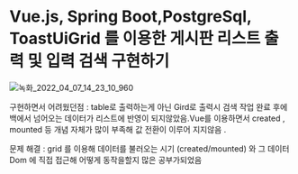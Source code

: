 # Vue.js, Spring Boot,PostgreSql, ToastUiGrid 를 이용한 게시판 리스트 출력 및 입력 검색 구현하기

![녹화_2022_04_07_14_23_10_960](https://user-images.githubusercontent.com/90013740/162126455-c273579f-714f-4731-aae4-17d616994301.gif)



구현하면서 어려웠던점 : table로 출력하는게 아닌 Gird로 출력시 검색 작업 완료 후에 백에서 넘어오는 데이터가 리스트에 반영이 되지않았음.Vue를 이용하면서 created , mounted 등 개념 자체가 많이 부족해 값 전환이 이루어 지지않음 .

문제 해결 : grid 를 이용해 데이터를 불러오는 시기 (created/mounted) 와 그 데이터 Dom 에 직접 접근해 어떻게 동작을할지 많은 공부가되었음
